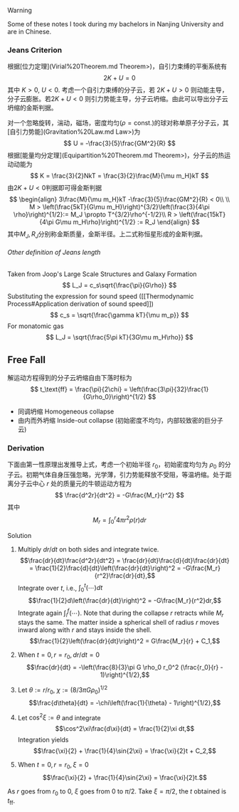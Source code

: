> [!Warning]
> Some of these notes I took during my bachelors in Nanjing University and are in Chinese.
### Jeans Criterion
根据[位力定理](Virial%20Theorem.md Theorem>)，自引力束缚的平衡系统有
$$
2K + U = 0
$$
其中 $K > 0$, $U < 0$. 考虑一个自引力束缚的分子云，若 $2K + U > 0$ 则动能主导，分子云膨胀。若$2K + U<0$ 则引力势能主导，分子云坍缩。由此可以导出分子云坍缩的金斯判据。

对一个忽略旋转，湍动，磁场，密度均匀($\rho=\text{const.}$)的球对称单原子分子云，其[自引力势能](Gravitation%20Law.md Law>)为
$$
U = -\frac{3}{5}\frac{GM^2}{R}
$$
根据[能量均分定理](Equipartition%20Theorem.md Theorem>)，分子云的热运动动能为
$$
K = \frac{3}{2}NkT = \frac{3}{2}\frac{M}{\mu m_H}kT
$$
由$2K+U<0$判据即可得金斯判据
$$
\begin{align}
3\frac{M}{\mu m_H}kT -\frac{3}{5}\frac{GM^2}{R} < 0\\
\\
M > \left(\frac{5kT}{G\mu m_H}\right)^{3/2}\left(\frac{3}{4\pi \rho}\right)^{1/2}:= M_J \propto T^{3/2}\rho^{-1/2}\\
R > \left(\frac{15kT}{4\pi G\mu m_H\rho}\right)^{1/2} := R_J
\end{align}
$$
其中$M_J, R_J$分别称金斯质量，金斯半径。上二式称恒星形成的金斯判据。

###### Other definition of Jeans length
Taken from Joop's Large Scale Structures and Galaxy Formation
$$
L_J = c_s\sqrt{\frac{\pi}{G\rho}}
$$
Substituting the expression for sound speed ([[Thermodynamic Process#Application derivation of sound speed]])
$$
c_s = \sqrt{\frac{\gamma kT}{\mu m_p}}
$$
For monatomic gas
$$
L_J = \sqrt{\frac{5\pi kT}{3G\mu m_H\rho}}
$$


## Free Fall
解运动方程得到的分子云坍缩自由下落时标为
$$
t_\text{ff} = \frac{\pi}{2\chi} = \left(\frac{3\pi}{32}\frac{1}{G\rho_0}\right)^{1/2}
$$
- 同调坍缩 Homogeneous collapse
- 由内而外坍缩 Inside-out collapse (初始密度不均匀，内部较致密的巨分子云)

### Derivation

下面由第一性原理出发推导上式，考虑一个初始半径 $r_0$，初始密度均匀为 $\rho_0$ 的分子云。初期气体自身压强忽略，光学薄，引力势能释放不受阻，等温坍缩。处于距离分子云中心 $r$ 处的质量元的牛顿运动方程为
$$
\frac{d^2r}{dt^2} = -G\frac{M_r}{r^2}
$$
其中
$$M_r = \int_0^r4\pi r^2\rho(r)dr$$

Solution
1. Multiply $dr/dt$ on both sides and integrate twice.
$$\frac{dr}{dt}\frac{d^2r}{dt^2} = \frac{dr}{dt}\frac{d}{dt}\frac{dr}{dt} = \frac{1}{2}\frac{d}{dt}\left(\frac{dr}{dt}\right)^2 = -G\frac{M_r}{r^2}\frac{dr}{dt},$$
Integrate over $t$, i.e., $\int_0^t(\cdots) dt$
$$\frac{1}{2}d\left(\frac{dr}{dt}\right)^2 = -G\frac{M_r}{r^2}dr,$$
Integrate again $\int_i^f(\cdots)$. Note that during the collapse $r$ retracts while $M_r$ stays the same. The matter inside a spherical shell of radius $r$ moves inward along with $r$ and stays inside the shell. 
$$\frac{1}{2}\left(\frac{dr}{dt}\right)^2 = G\frac{M_r}{r} + C_1,$$

2. When $t=0,\, r=r_0, dr/dt=0$
$$\frac{dr}{dt} = -\left(\frac{8}{3}\pi G \rho_0 r_0^2 (\frac{r_0}{r} - 1)\right)^{1/2},$$
3. Let $\theta := r/r_0$, $\chi := (8/3\pi G\rho_0)^{1/2}$
$$\frac{d\theta}{dt} = -\chi\left(\frac{1}{\theta} - 1\right)^{1/2},$$
4. Let $\cos^2\xi:=\theta$ and integrate
$$\cos^2\xi\frac{d\xi}{dt} = \frac{1}{2}\xi dt,$$
Integration yields
$$\frac{\xi}{2} + \frac{1}{4}\sin{2\xi} = \frac{\xi}{2}t + C_2,$$
5. When $t=0,\, r=r_0, \xi=0$
$$\frac{\xi}{2} + \frac{1}{4}\sin{2\xi} = \frac{\xi}{2}t.$$

As $r$ goes from $r_0$ to $0$, $\xi$ goes from $0$ to $\pi/2$. Take $\xi=\pi/2$, the $t$ obtained is $t_\text{ff}$.